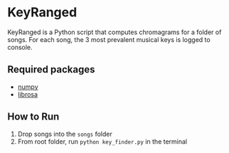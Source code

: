# KeyRanged

KeyRanged is a Python script that computes chromagrams for a folder of songs. For each song, the 3 most prevalent musical keys is logged to console.

## Required packages
* [numpy][numpy]
* [librosa][librosa]

## How to Run
1. Drop songs into the `songs` folder
2. From root folder, run `python key_finder.py` in the terminal

[numpy]: http://www.numpy.org/
[librosa]: https://github.com/librosa/librosa
